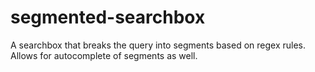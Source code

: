 # segmented-searchbox
A searchbox that breaks the query into segments based on regex rules. Allows for autocomplete of segments as well.
